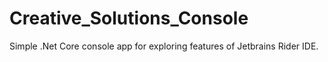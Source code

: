 # Creative_Solutions_Console
Simple .Net Core console app for exploring features of Jetbrains Rider IDE.
